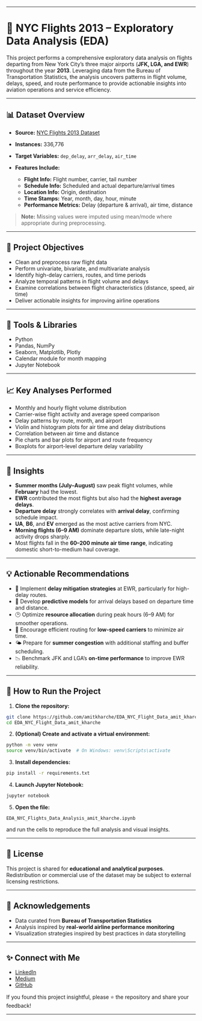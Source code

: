 
---

# 🛫 NYC Flights 2013 – Exploratory Data Analysis (EDA)

This project performs a comprehensive exploratory data analysis on flights departing from New York City’s three major airports (**JFK, LGA, and EWR**) throughout the year **2013**. Leveraging data from the Bureau of Transportation Statistics, the analysis uncovers patterns in flight volume, delays, speed, and route performance to provide actionable insights into aviation operations and service efficiency.

---

## 📊 Dataset Overview

* **Source:** [NYC Flights 2013 Dataset](https://www.kaggle.com/datasets/jonthoward/nycflights13)
* **Instances:** 336,776
* **Target Variables:** `dep_delay`, `arr_delay`, `air_time`
* **Features Include:**

  * **Flight Info:** Flight number, carrier, tail number
  * **Schedule Info:** Scheduled and actual departure/arrival times
  * **Location Info:** Origin, destination
  * **Time Stamps:** Year, month, day, hour, minute
  * **Performance Metrics:** Delay (departure & arrival), air time, distance

> **Note:** Missing values were imputed using mean/mode where appropriate during preprocessing.

---

## 📌 Project Objectives

* Clean and preprocess raw flight data
* Perform univariate, bivariate, and multivariate analysis
* Identify high-delay carriers, routes, and time periods
* Analyze temporal patterns in flight volume and delays
* Examine correlations between flight characteristics (distance, speed, air time)
* Deliver actionable insights for improving airline operations

---

## 🔧 Tools & Libraries

* Python
* Pandas, NumPy
* Seaborn, Matplotlib, Plotly
* Calendar module for month mapping
* Jupyter Notebook

---

## 📈 Key Analyses Performed

* Monthly and hourly flight volume distribution
* Carrier-wise flight activity and average speed comparison
* Delay patterns by route, month, and airport
* Violin and histogram plots for air time and delay distributions
* Correlation between air time and distance
* Pie charts and bar plots for airport and route frequency
* Boxplots for airport-level departure delay variability

---

## 📌 Insights

* **Summer months (July–August)** saw peak flight volumes, while **February** had the lowest.
* **EWR** contributed the most flights but also had the **highest average delays**.
* **Departure delay** strongly correlates with **arrival delay**, confirming schedule impact.
* **UA**, **B6**, and **EV** emerged as the most active carriers from NYC.
* **Morning flights (6–9 AM)** dominate departure slots, while late-night activity drops sharply.
* Most flights fall in the **60–200 minute air time range**, indicating domestic short-to-medium haul coverage.

---

## 💡 Actionable Recommendations

* 🚦 Implement **delay mitigation strategies** at EWR, particularly for high-delay routes.
* 🧠 Develop **predictive models** for arrival delays based on departure time and distance.
* 🕑 Optimize **resource allocation** during peak hours (6–9 AM) for smoother operations.
* 🧭 Encourage efficient routing for **low-speed carriers** to minimize air time.
* 🌤️ Prepare for **summer congestion** with additional staffing and buffer scheduling.
* 📉 Benchmark JFK and LGA’s **on-time performance** to improve EWR reliability.

---

## 🧪 How to Run the Project

1. **Clone the repository:**

```bash
git clone https://github.com/amitkharche/EDA_NYC_Flight_Data_amit_kharche.git
cd EDA_NYC_Flight_Data_amit_kharche
```

2. **(Optional) Create and activate a virtual environment:**

```bash
python -m venv venv
source venv/bin/activate  # On Windows: venv\Scripts\activate
```

3. **Install dependencies:**

```bash
pip install -r requirements.txt
```

4. **Launch Jupyter Notebook:**

```bash
jupyter notebook
```

5. **Open the file:**

```
EDA_NYC_Flights_Data_Analysis_amit_kharche.ipynb
```

and run the cells to reproduce the full analysis and visual insights.

---

## 📜 License

This project is shared for **educational and analytical purposes**. Redistribution or commercial use of the dataset may be subject to external licensing restrictions.

---

## 🤝 Acknowledgements

* Data curated from **Bureau of Transportation Statistics**
* Analysis inspired by **real-world airline performance monitoring**
* Visualization strategies inspired by best practices in data storytelling

---

## ✨ Connect with Me

* [LinkedIn](https://www.linkedin.com/in/amit-kharche)
* [Medium](https://medium.com/@amitkharche14)
* [GitHub](https://github.com/amitkharche)

If you found this project insightful, please ⭐ the repository and share your feedback!

---
